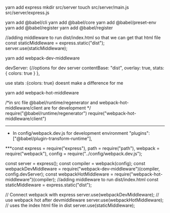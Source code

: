 yarn add express
mkdir src/server
touch src/server/main.js src/server/express.js

yarn add @babel/cli
yarn add @babel/core
yarn add @babel/preset-env
yarn add @babel/register
yarn add @babel/register


//adding middleware to run dist/index.html
so that we can get that html file
const staticMiddleware = express.static("dist");
server.use(staticMiddleware);

yarn add webpack-dev-middleware


devServer: {//options for dev server
  contentBase: "dist",
  overlay: true,
  stats:{
    colors: true
  }
},

use stats :{colors: true} doesnt make a difference for me


yarn add webpack-hot-middleware




/*in src file
@babel/runtime/regenerator and  webpack-hot-middleware/client are for development  */
require("@babel/runtime/regenerator")
require("webpack-hot-middleware/client")
****
* In config/webpack.dev.js for development environment
 "plugins": ["@babel/plugin-transform-runtime"],


***const express     = require("express"),
       path        = require("path"),
       webpack     = require("webpack"),
       config      = require("../config/webpack.dev.js");

 const server      = express();
 const compiler    = webpack(config);
 const webpackDevMiddleware =  require("webpack-dev-middleware")(compiler, config.devServer);
 const webpackHotMiddleware = require("webpack-hot-middleware")(compiler);
 //adding middleware to run dist/index.html
 const staticMiddleware = express.static("dist");

 // Connect webpack with express
 server.use(webpackDevMiddleware);
 // use webpack hot after devmiddleware
 server.use(webpackHotMiddleware);
 // uses the index html file in dist
 server.use(staticMiddleware);
